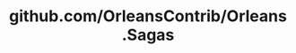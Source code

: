 ---
layout: post
title: github.com/OrleansContrib/Orleans.Sagas
categories: link
tags: [انگلیسی, گیت‌هاب, برنامه‌نویسی]
---